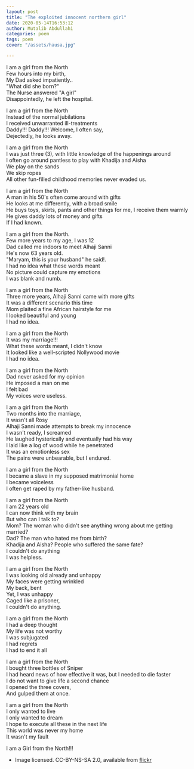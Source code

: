 ```yaml
---
layout: post
title: "The exploited innocent northern girl"
date: 2020-05-14T16:53:12 
author: Mutalib Abdullahi
categories: poem
tags: poem
cover: "/assets/hausa.jpg"

---
```


I am a girl from the North  
Few hours into my birth,  
My Dad asked impatiently..  
"What did she born?"  
The Nurse answered "A girl"  
Disappointedly, he left the hospital.  


I am a girl from the North  
Instead of the normal jubilations  
I received unwarranted ill-treatments  
Daddy!!! Daddy!!! Welcome, I often say,  
Dejectedly, he looks away.  


I am a girl from the North  
I was just three (3), with little knowledge of the happenings around  
I often go around pantless to play with Khadija and Aisha  
We play on the sands  
We skip ropes  
All other fun-filled childhood memories never evaded us.  


I am a girl from the North  
A man in his 50's often come around with gifts  
He looks at me differently, with a broad smile  
He buys toys, skirts, pants and other things for me, I receive them warmly  
He gives daddy lots of money and gifts  
If I had known.  


I am a girl from the North.  
Few more years to my age, I was 12  
Dad called me indoors to meet Alhaji Sanni  
He's now 63 years old.  
"Maryam, this is your husband" he said!.  
I had no idea what these words meant  
No picture could capture my emotions  
I was blank and numb.  


I am a girl from the North  
Three more years, Alhaji Sanni came with more gifts  
It was a different scenario this time  
Mom plaited a fine African hairstyle for me  
I looked beautiful and young  
I had no idea.  


I am a girl from the North  
It was my marriage!!!  
What these words meant, I didn't know   
It looked like a well-scripted Nollywood movie  
I had no idea.  


I am a girl from the North  
Dad never asked for my opinion  
He imposed a man on me  
I felt bad  
My voices were useless.  


I am a girl from the North  
Two months into the marriage,  
It wasn't all Rosy    
Alhaji Sanni made attempts to break my innocence  
I wasn't ready, I screamed  
He laughed hysterically and eventually had his way  
I laid like a log of wood while he penetrated  
It was an emotionless sex  
The pains were unbearable, but I endured.  


I am a girl from the North  
I became a slave in my supposed matrimonial home  
I became voiceless  
I often get raped by my father-like husband.  


I am a girl from the North  
I am 22 years old  
I can now think with my brain  
But who can I talk to?  
Mom? The woman who didn't see anything wrong about me getting married?  
Dad? The man who hated me from birth?  
Khadija and Aisha? People who suffered the same fate?  
I couldn't do anything  
I was helpless.  


I am a girl from the North  
I was looking old already and unhappy  
My faces were getting wrinkled  
My back, bent  
Yet, I was unhappy  
Caged like a prisoner,  
I couldn't do anything.  


I am a girl from the North  
I had a deep thought  
My life was not worthy  
I was subjugated  
I had regrets  
I had to end it all  


I am a girl from the North  
I bought three bottles of Sniper  
I had heard news of how effective it was, but I needed to die faster  
I do not want to give life a second chance  
I opened the three covers,   
And gulped them at once.  


I am a girl from the North  
I only wanted to live  
I only wanted to dream  
I hope to execute all these in the next life  
This world was never my home  
It wasn't my fault  


I am a Girl from the North!!!  

* Image licensed. CC-BY-NS-SA 2.0, available from [flickr](https://www.flickr.com/photos/blyth/131899284/in/photolist-cE24A-8fcX4p-8giFHd-6ghtin-Eicti-22wFNjo-fQgKq-4tFQJh-akX5DY-cAgwA9-23Ne1rU-d9RF7J-rRTVuf-H6FZq9-9wNu8i-avMK7K-7krp8y-23PK15q-7NhaNB-5dH6b-vGxogb-24Hmmox-24PEDsR-FwiqSr-24J5pSo-bMkN3k-j7x89m-CZD1fn-23s6vnB-L6LV1Y-WtwLju-2iEg5d9-hqDCov-2iEiUST-7kUDAB-21j3bip-2hXzuts-82kNVE-akT1Pn-255DVAK-66hGSx-5B81S-b3kgm6-24aWu8D-H34r1y-w8dB4v-QnVdXc-HepKj1-2iEiQEE-BwoFFo/)
